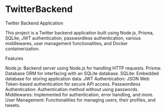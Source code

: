 # TwitterBackend

Twitter Backend Application

This project is a Twitter backend application built using Node.js, Prisma, SQLite, JWT authentication, passwordless authentication, various middlewares, user management functionalities, and Docker containerization.

Features

Node.js: Backend server using Node.js for handling HTTP requests.
Prisma: Database ORM for interfacing with an SQLite database.
SQLite: Embedded database for storing application data.
JWT Authentication: JSON Web Token-based authentication for secure API access.
Passwordless Authentication: Authentication method without using passwords.
Middlewares: Implemented for authentication, error handling, and more.
User Management: Functionalities for managing users, their profiles, and tweets.
